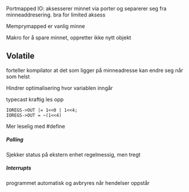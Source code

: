 
Portmapped IO: aksesserer minnet via porter og separerer seg fra minneaddresering. bra for limited aksess

Memprymapped er vanlig minne

Makro for å spare minnet, oppretter ikke nytt objekt

## Volatile 
forteller kompilator at det som ligger på minneadresse kan endre seg når som helst

Hindrer optimalisering hvor variablen inngår

typecast kraftig les opp

```
IOREGS->OUT |= 1<<0 | 1<<4;
IOREGS->OUT = ~(1<<4)
```

Mer leselig med #define


##### Polling 
Sjekker status på ekstern enhet regelmessig, men tregt


##### Interrupts
programmet automatisk og avbryres når hendelser oppstår

